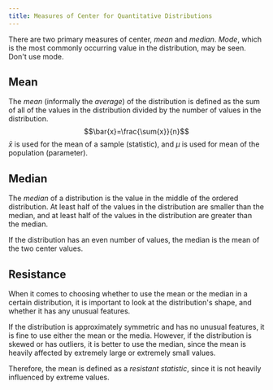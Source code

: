 ```yaml
---
title: Measures of Center for Quantitative Distributions
---
```

There are two primary measures of center, *mean* and *median*. *Mode*, which is the most commonly occurring value in the distribution, may be seen. Don't use mode.

## Mean
The *mean* (informally the *average*) of the distribution is defined as the sum of all of the values in the distribution divided by the number of values in the distribution.
$$\bar{x}=\frac{\sum{x}}{n}$$
$\bar{x}$ is used for the mean of a sample (statistic), and $\mu$ is used for mean of the population (parameter).

## Median
The *median* of a distribution is the value in the middle of the ordered distribution. At least half of the values in the distribution are smaller than the median, and at least half of the values in the distribution are greater than the median.

If the distribution has an even number of values, the median is the mean of the two center values.

## Resistance
When it comes to choosing whether to use the mean or the median in a certain distribution, it is important to look at the distribution's shape, and whether it has any unusual features.

If the distribution is approximately symmetric and has no unusual features, it is fine to use either the mean or the media. However, if the distribution is skewed or has outliers, it is better to use the median, since the mean is heavily affected by extremely large or extremely small values.

Therefore, the mean is defined as a *resistant statistic*, since it is not heavily influenced by extreme values. 